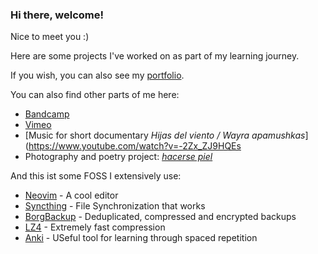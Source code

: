 ### Hi there, welcome! 

Nice to meet you :) 

Here are some projects I've worked on as part of my learning journey. 

If you wish, you can also see my [portfolio](https://tomasproanop.github.io).

You can also find other parts of me here: 

- [Bandcamp](https://tomasproano.bandcamp.com)
- [Vimeo](https://vimeo.com/tomasproano)
- [Music for short documentary *Hijas del viento / Wayra apamushkas*](https://www.youtube.com/watch?v=-2Zx_ZJ9HQEs
- Photography and poetry project: [*hacerse piel*](https://tomasproanop.github.io/hacerse-piel)

And this ist some FOSS I extensively use:

- [Neovim](https://github.com/neovim/neovim) - A cool editor
- [Syncthing](https://github.com/syncthing/syncthing) -  File Synchronization that works
- [BorgBackup](https://github.com/borgbackup/borg) - Deduplicated, compressed and encrypted backups
- [LZ4](https://github.com/lz4/lz4) -  Extremely fast compression
- [Anki](https://github.com/ankitects/anki) - USeful tool for learning through spaced repetition
